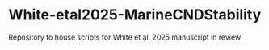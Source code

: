 # White-etal2025-MarineCNDStability
Repository to house scripts for White et al. 2025 manuscript in review
